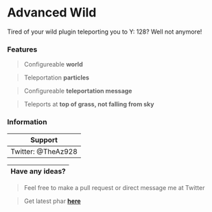# Advanced Wild

Tired of your wild plugin teleporting you to Y: 128? Well not anymore!

### Features

> Configureable **world**

> Teleportation **particles**

> Configureable **teleportation message**

> Teleports at **top of grass, not falling from sky**

### Information

| Support |
| ------- |
| Twitter: @TheAz928 |

| Have any ideas? |
| --------------- |

> Feel free to make a pull request or direct message me at  Twitter

> Get latest phar [**here**](https://github.com/ShiningMC/AdvancedWild/releases)
